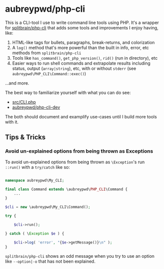 # aubreypwd/php-cli

This is a CLI-tool I use to write command line tools using PHP. It's a wrapper for [splitbrain/php-cli](https://github.com/splitbrain/php-cli) that adds some tools and improvements I enjoy having, like:

1. HTML-like tags for bullets, paragraphs, break-returns, and colorization
2. A `log()` method that's more powerful than the built in info, error, etc methods from `splitbrain/php-cli`
3. Tools like `has_command()`, `get_php_version()`, `rid()` (run in directory), etc
4. Easier ways to run shell commands and extrapolate results including status, output (`array|string`), etc, with or without `stderr` (see `aubreypwd\PHP_CLI\Command::exec()`)

...and more.

The best way to familiarize yourself with what you can do see:

- [src/CLI.php](src/CLI.php)
- [aubreypwd/php-cli-dev](https://github.com/aubreypwd/php-cli-dev)

The both should document and examplify use-cases until I build more tools with it.

## Tips & Tricks

### Avoid un-explained options from being thrown as Exceptions

To avoid un-explained options from being thrown as `\Exception`'s run `::run()` with a `try/catch` like so:

```php

namespace aubreypwd\My_CLI;

final class Command extends \aubreypwd\PHP_CLI\Command {
	...
}

$cli = new \aubreypwd\My_CLI\Command();

try {

	$cli->run();

} catch ( \Exception $e ) {

	$cli->log( 'error', "{$e->getMessage()}\n" );
}
```

`splitbrain/php-cli` shows an odd message when you try to use an option like `--option|-o` that has not been explained.
